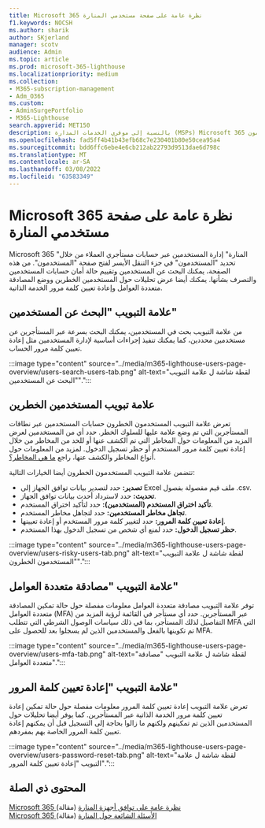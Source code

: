 ```yaml
---
title: Microsoft 365 نظرة عامة على صفحة مستخدمي المنارة
f1.keywords: NOCSH
ms.author: sharik
author: SKjerland
manager: scotv
audience: Admin
ms.topic: article
ms.prod: microsoft-365-lighthouse
ms.localizationpriority: medium
ms.collection:
- M365-subscription-management
- Adm_O365
ms.custom:
- AdminSurgePortfolio
- M365-Lighthouse
search.appverid: MET150
description: بالنسبة إلى موفري الخدمات المدارة (MSPs) Microsoft 365 المنارة، تعرف على صفحة المستخدمون.
ms.openlocfilehash: fad5ff4b41b43efb68c7e230401b80e50cea95a4
ms.sourcegitcommit: bdd6ffc6ebe4e6cb212ab22793d9513dae6d798c
ms.translationtype: MT
ms.contentlocale: ar-SA
ms.lasthandoff: 03/08/2022
ms.locfileid: "63583349"
---
```

# <a name="microsoft-365-lighthouse-users-page-overview"></a>Microsoft 365 نظرة عامة على صفحة مستخدمي المنارة 

Microsoft 365 "المنارة" إدارة المستخدمين عبر حسابات مستأجري العملاء من خلال  تحديد "المستخدمون" في جزء التنقل الأيسر لفتح صفحة "المستخدمون". من هذه الصفحة، يمكنك البحث عن المستخدمين وتقييم حالة أمان حسابات المستخدمين والتصرف بشأنها. يمكنك أيضا عرض تحليلات حول المستخدمين الخطرين ووضع المصادقة متعددة العوامل وإعادة تعيين كلمة مرور الخدمة الذاتية.  
  
## <a name="search-users-tab"></a>علامة التبويب "البحث عن المستخدمين"  
  
من علامة التبويب بحث في المستخدمين، يمكنك البحث بسرعة عبر المستأجرين عن مستخدمين محددين، كما يمكنك تنفيذ إجراءات أساسية لإدارة المستخدمين مثل إعادة تعيين كلمة مرور الحساب.

:::image type="content" source="../media/m365-lighthouse-users-page-overview/users-search-users-tab.png" alt-text="لقطة شاشة ل علامة التبويب &quot;البحث عن المستخدمين&quot;.":::

## <a name="risky-users-tab"></a>علامة تبويب المستخدمين الخطرين

تعرض علامة التبويب المستخدمون الخطرون حسابات المستخدمين عبر نطاقات المستأجرين التي تم وضع علامة عليها للسلوك الخطر. حدد أي من المستخدمين لعرض المزيد من المعلومات حول المخاطر التي تم الكشف عنها أو للحد من المخاطر من خلال إعادة تعيين كلمة مرور المستخدم أو حظر تسجيل الدخول. لمزيد من المعلومات حول أنواع المخاطر والكشف عنها، راجع [ما هي المخاطر؟](/azure/active-directory/identity-protection/concept-identity-protection-risks).

تتضمن علامة التبويب المستخدمون الخطرون أيضا الخيارات التالية:
- **تصدير:** حدد لتصدير بيانات توافق الجهاز إلى Excel ملف قيم مفصولة بفصول .csv.
- **تحديث:** حدد لاسترداد أحدث بيانات توافق الجهاز.
- **تأكيد اختراق المستخدم (المستخدمين):** حدد لتأكيد اختراق المستخدم.
- **تجاهل مخاطر المستخدمين:** حدد لتجاهل مخاطر المستخدم.  
- **إعادة تعيين كلمة المرور:** حدد لتغيير كلمة مرور المستخدم أو إعادة تعيينها.
- **حظر تسجيل الدخول:** حدد لمنع أي شخص من تسجيل الدخول بهذا المستخدم.

:::image type="content" source="../media/m365-lighthouse-users-page-overview/users-risky-users-tab.png" alt-text="لقطة شاشة ل علامة التبويب &quot;المستخدمون الخطرون&quot;.":::

## <a name="multifactor-authentication-tab"></a>علامة التبويب "مصادقة متعددة العوامل"

توفر علامة التبويب مصادقة متعددة العوامل معلومات مفصلة حول حالة تمكين المصادقة متعددة العوامل (MFA) عبر المستأجرين. حدد أي مستأجر في القائمة لرؤية المزيد من التفاصيل لذلك المستأجر، بما في ذلك سياسات الوصول الشرطي التي تتطلب MFA التي تم تكوينها بالفعل والمستخدمين الذين لم يسجلوا بعد للحصول على MFA.

:::image type="content" source="../media/m365-lighthouse-users-page-overview/users-mfa-tab.png" alt-text="لقطة شاشة ل علامة التبويب &quot;مصادقة متعددة العوامل&quot;.":::

## <a name="password-reset-tab"></a>علامة التبويب "إعادة تعيين كلمة المرور"

تعرض علامة التبويب إعادة تعيين كلمة المرور معلومات مفصلة حول حالة تمكين إعادة تعيين كلمة مرور الخدمة الذاتية عبر المستأجرين. كما يوفر أيضا تحليلات حول المستخدمين الذين تم تمكينهم ولكنهم ما زالوا بحاجة إلى التسجيل قبل أن يمكنهم إعادة تعيين كلمة المرور الخاصة بهم بمفردهم.

:::image type="content" source="../media/m365-lighthouse-users-page-overview/users-password-reset-tab.png" alt-text="لقطة شاشة ل علامة التبويب &quot;إعادة تعيين كلمة المرور&quot;.":::

## <a name="related-content"></a>المحتوى ذي الصلة

[Microsoft 365 نظرة عامة على توافق أجهزة المنارة](m365-lighthouse-device-compliance-page-overview.md) (مقالة)\
[Microsoft 365 الأسئلة الشائعة حول المنارة](m365-lighthouse-faq.yml) (مقالة)
